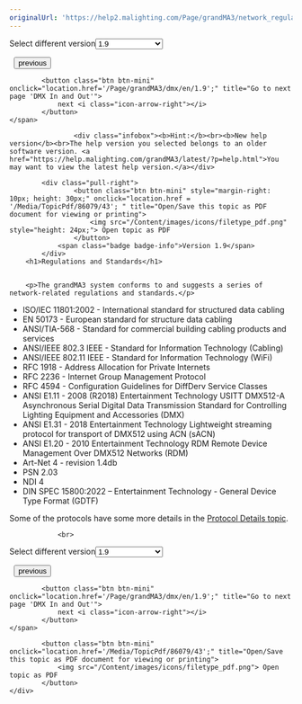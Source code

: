 ```yaml
---
originalUrl: 'https://help2.malighting.com/Page/grandMA3/network_regulations/en/1.9'
---
```


<div class="topic-navigation">

<div class="pull-right">
	<span class="pull-left">


<div class="pull-left">
<form action="/Topic/SetCurrentVersionNumber" class="form-inline" id="frmTagSelector" method="post">	<span class="form-mini">
		<div class="input-prepend"><span class="add-on">Select different version</span><select autocomplete="off" id="versionNumberId" name="versionNumberId" onchange="$(this).closest('#frmTagSelector').submit();" style="width: 120px;"><option value="">- latest -</option>
<option value="10">1.0</option>
<option value="32">1.1</option>
<option value="35">1.2</option>
<option value="36">1.3</option>
<option value="37">1.4</option>
<option value="38">1.5</option>
<option value="39">1.6</option>
<option value="40">1.7</option>
<option value="42">1.8</option>
<option selected="selected" value="43">1.9</option>
<option value="44">2.0</option>
</select></div>
		<input data-val="true" data-val-number="The field Int32 must be a number." data-val-required="The Int32 field is required." id="ProductId" name="ProductId" type="hidden" value="16">
		<input id="CurrentGuid" name="CurrentGuid" type="hidden" value="e41b6767-4631-4b65-b19c-a37911d3f014">
	</span>
</form></div>&nbsp;	</span>
	<span class="pull-right" style="white-space: nowrap;">
			<button class="btn btn-mini" onclick="location.href='/Page/grandMA3/network_design_wlan/en/1.9'; " title="Go to previous page 'WLAN (WiFi)'">
				<i class="icon-arrow-left"></i> previous
			</button>

			<button class="btn btn-mini" onclick="location.href='/Page/grandMA3/dmx/en/1.9';" title="Go to next page 'DMX In and Out'">
				next <i class="icon-arrow-right"></i> 
			</button>
	</span>
</div>
<div class="clear-fix" style="margin-bottom: 10px"></div>
</div>

					<div class="infobox"><b>Hint:</b><br><b>New help version</b><br>The help version you selected belongs to an older software version. <a href="https://help.malighting.com/grandMA3/latest/?p=help.html">You may want to view the latest help version.</a></div>

			<div class="pull-right">
					<button class="btn btn-mini" style="margin-right: 10px; height: 30px;" onclick="location.href = '/Media/TopicPdf/86079/43'; " title="Open/Save this topic as PDF document for viewing or printing">
						<img src="/Content/images/icons/filetype_pdf.png" style="height: 24px;"> Open topic as PDF
					</button>
				<span class="badge badge-info">Version 1.9</span>
			</div>
		<h1>Regulations and Standards</h1>


		<p>The grandMA3 system conforms to and suggests a series of network-related regulations and standards.</p>

<ul>
	<li>ISO/IEC 11801:2002 - International standard for structured data cabling</li>
	<li>EN 50173 - European standard for structure data cabling</li>
	<li>ANSI/TIA-568 - Standard for commercial building cabling products and services</li>
	<li>ANSI/IEEE 802.3 IEEE - Standard for Information Technology (Cabling)</li>
	<li>ANSI/IEEE 802.11 IEEE - Standard for Information Technology (WiFi)</li>
	<li>RFC 1918 - Address Allocation for Private Internets</li>
	<li>RFC 2236 - Internet Group Management Protocol</li>
	<li>RFC 4594 - Configuration Guidelines for DiffDerv Service Classes</li>
	<li>ANSI E1.11 - 2008 (R2018) Entertainment Technology USITT DMX512-A Asynchronous Serial Digital Data Transmission Standard for Controlling Lighting Equipment and Accessories (DMX)</li>
	<li>ANSI E1.31 - 2018 Entertainment Technology Lightweight streaming protocol for transport of DMX512 using ACN (sACN)</li>
	<li>ANSI E1.20 - 2010 Entertainment Technology RDM Remote Device Management Over DMX512 Networks (RDM)</li>
	<li>Art-Net 4 - revision 1.4db</li>
	<li>PSN 2.03</li>
	<li>NDI 4</li>
	<li>DIN SPEC 15800:2022 – Entertainment Technology - General Device Type Format (GDTF)</li>
</ul>

<p>Some of the protocols have some more details in the <a href="/Topic/46ea610c-9e43-4415-9540-04be4350a524" target="_blank">Protocol Details topic</a>.</p>


				<br>
<div class="topic-navigation">

<div class="pull-right">
	<span class="pull-left">


<div class="pull-left">
<form action="/Topic/SetCurrentVersionNumber" class="form-inline" id="frmTagSelector" method="post">	<span class="form-mini">
		<div class="input-prepend"><span class="add-on">Select different version</span><select autocomplete="off" id="versionNumberId" name="versionNumberId" onchange="$(this).closest('#frmTagSelector').submit();" style="width: 120px;"><option value="">- latest -</option>
<option value="10">1.0</option>
<option value="32">1.1</option>
<option value="35">1.2</option>
<option value="36">1.3</option>
<option value="37">1.4</option>
<option value="38">1.5</option>
<option value="39">1.6</option>
<option value="40">1.7</option>
<option value="42">1.8</option>
<option selected="selected" value="43">1.9</option>
<option value="44">2.0</option>
</select></div>
		<input data-val="true" data-val-number="The field Int32 must be a number." data-val-required="The Int32 field is required." id="ProductId" name="ProductId" type="hidden" value="16">
		<input id="CurrentGuid" name="CurrentGuid" type="hidden" value="e41b6767-4631-4b65-b19c-a37911d3f014">
	</span>
</form></div>&nbsp;	</span>
	<span class="pull-right" style="white-space: nowrap;">
			<button class="btn btn-mini" onclick="location.href='/Page/grandMA3/network_design_wlan/en/1.9'; " title="Go to previous page 'WLAN (WiFi)'">
				<i class="icon-arrow-left"></i> previous
			</button>

			<button class="btn btn-mini" onclick="location.href='/Page/grandMA3/dmx/en/1.9';" title="Go to next page 'DMX In and Out'">
				next <i class="icon-arrow-right"></i> 
			</button>
	</span>
</div>
	<div class="clear-fix"></div>
	<div class="pull-right">
	
			<button class="btn btn-mini" onclick="location.href='/Media/TopicPdf/86079/43';" title="Open/Save this topic as PDF document for viewing or printing">
				<img src="/Content/images/icons/filetype_pdf.png"> Open topic as PDF
			</button>
	</div>
<div class="clear-fix" style="margin-bottom: 10px"></div>
</div>

	
